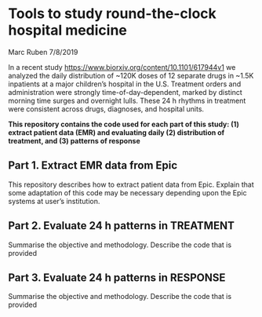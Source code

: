 Tools to study round-the-clock hospital medicine
================
Marc Ruben
7/8/2019

In a recent study <https://www.biorxiv.org/content/10.1101/617944v1> we
analyzed the daily distribution of ~120K doses of 12 separate drugs in
~1.5K inpatients at a major children’s hospital in the U.S. Treatment
orders and administration were strongly time-of-day-dependent, marked by
distinct morning time surges and overnight lulls. These 24 h rhythms in
treatment were consistent across drugs, diagnoses, and hospital units.

**This repository contains the code used for each part of this study:
(1) extract patient data (EMR) and evaluating daily (2) distribution of
treatment, and (3) patterns of response**

## Part 1. Extract EMR data from Epic

This repository describes how to extract patient data from Epic. Explain
that some adaptation of this code may be necessary depending upon the
Epic systems at user’s institution.

## Part 2. Evaluate 24 h patterns in TREATMENT

Summarise the objective and methodology. Describe the code that is
provided

## Part 3. Evaluate 24 h patterns in RESPONSE

Summarise the objective and methodology. Describe the code that is
provided
